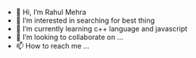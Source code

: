 - 👋 Hi, I’m Rahul Mehra
- 👀 I’m interested in searching for best thing
- 🌱 I’m currently learning c++ language and javascript
- 💞️ I’m looking to collaborate on ...
- 📫 How to reach me ...

<!---
mehra01/mehra01 is a ✨ special ✨ repository because its `README.md` (this file) appears on your GitHub profile.
You can click the Preview link to take a look at your changes.
--->
